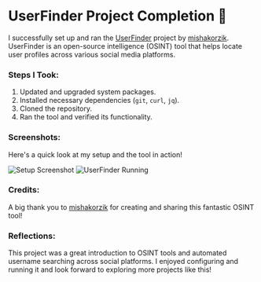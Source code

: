 # UserFinder Project Completion 🚀

I successfully set up and ran the [UserFinder](https://github.com/mishakorzik/UserFinder) project by [mishakorzik](https://github.com/mishakorzik). UserFinder is an open-source intelligence (OSINT) tool that helps locate user profiles across various social media platforms.

### Steps I Took:
1. Updated and upgraded system packages.
2. Installed necessary dependencies (`git`, `curl`, `jq`).
3. Cloned the repository.
4. Ran the tool and verified its functionality.

### Screenshots:
Here's a quick look at my setup and the tool in action!

![Setup Screenshot]("C:\Users\Ahsan\OneDrive\userfinder.png")
![UserFinder Running](path-to-your-screenshot2.png)

### Credits:
A big thank you to [mishakorzik](https://github.com/mishakorzik) for creating and sharing this fantastic OSINT tool!

### Reflections:
This project was a great introduction to OSINT tools and automated username searching across social platforms. I enjoyed configuring and running it and look forward to exploring more projects like this!

